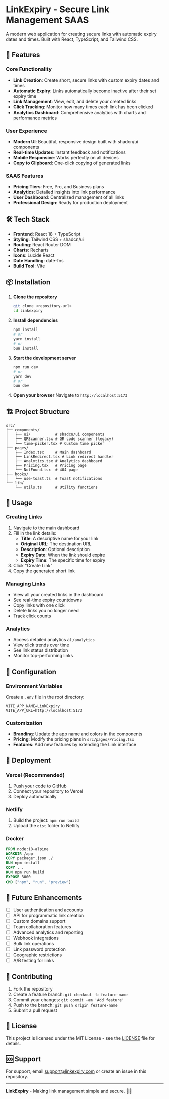 # LinkExpiry - Secure Link Management SAAS

A modern web application for creating secure links with automatic expiry dates and times. Built with React, TypeScript, and Tailwind CSS.

## 🚀 Features

### Core Functionality
- **Link Creation**: Create short, secure links with custom expiry dates and times
- **Automatic Expiry**: Links automatically become inactive after their set expiry time
- **Link Management**: View, edit, and delete your created links
- **Click Tracking**: Monitor how many times each link has been clicked
- **Analytics Dashboard**: Comprehensive analytics with charts and performance metrics

### User Experience
- **Modern UI**: Beautiful, responsive design built with shadcn/ui components
- **Real-time Updates**: Instant feedback and notifications
- **Mobile Responsive**: Works perfectly on all devices
- **Copy to Clipboard**: One-click copying of generated links

### SAAS Features
- **Pricing Tiers**: Free, Pro, and Business plans
- **Analytics**: Detailed insights into link performance
- **User Dashboard**: Centralized management of all links
- **Professional Design**: Ready for production deployment

## 🛠️ Tech Stack

- **Frontend**: React 18 + TypeScript
- **Styling**: Tailwind CSS + shadcn/ui
- **Routing**: React Router DOM
- **Charts**: Recharts
- **Icons**: Lucide React
- **Date Handling**: date-fns
- **Build Tool**: Vite

## 📦 Installation

1. **Clone the repository**
   ```bash
   git clone <repository-url>
   cd linkexpiry
   ```

2. **Install dependencies**
   ```bash
   npm install
   # or
   yarn install
   # or
   bun install
   ```

3. **Start the development server**
   ```bash
   npm run dev
   # or
   yarn dev
   # or
   bun dev
   ```

4. **Open your browser**
   Navigate to `http://localhost:5173`

## 🏗️ Project Structure

```
src/
├── components/
│   ├── ui/           # shadcn/ui components
│   ├── QRScanner.tsx # QR code scanner (legacy)
│   └── time-picker.tsx # Custom time picker
├── pages/
│   ├── Index.tsx     # Main dashboard
│   ├── LinkRedirect.tsx # Link redirect handler
│   ├── Analytics.tsx # Analytics dashboard
│   ├── Pricing.tsx   # Pricing page
│   └── NotFound.tsx  # 404 page
├── hooks/
│   └── use-toast.ts  # Toast notifications
└── lib/
    └── utils.ts      # Utility functions
```

## 🎯 Usage

### Creating Links
1. Navigate to the main dashboard
2. Fill in the link details:
   - **Title**: A descriptive name for your link
   - **Original URL**: The destination URL
   - **Description**: Optional description
   - **Expiry Date**: When the link should expire
   - **Expiry Time**: The specific time for expiry
3. Click "Create Link"
4. Copy the generated short link

### Managing Links
- View all your created links in the dashboard
- See real-time expiry countdowns
- Copy links with one click
- Delete links you no longer need
- Track click counts

### Analytics
- Access detailed analytics at `/analytics`
- View click trends over time
- See link status distribution
- Monitor top-performing links

## 🔧 Configuration

### Environment Variables
Create a `.env` file in the root directory:

```env
VITE_APP_NAME=LinkExpiry
VITE_APP_URL=http://localhost:5173
```

### Customization
- **Branding**: Update the app name and colors in the components
- **Pricing**: Modify the pricing plans in `src/pages/Pricing.tsx`
- **Features**: Add new features by extending the Link interface

## 🚀 Deployment

### Vercel (Recommended)
1. Push your code to GitHub
2. Connect your repository to Vercel
3. Deploy automatically

### Netlify
1. Build the project: `npm run build`
2. Upload the `dist` folder to Netlify

### Docker
```dockerfile
FROM node:18-alpine
WORKDIR /app
COPY package*.json ./
RUN npm install
COPY . .
RUN npm run build
EXPOSE 3000
CMD ["npm", "run", "preview"]
```

## 🔮 Future Enhancements

- [ ] User authentication and accounts
- [ ] API for programmatic link creation
- [ ] Custom domains support
- [ ] Team collaboration features
- [ ] Advanced analytics and reporting
- [ ] Webhook integrations
- [ ] Bulk link operations
- [ ] Link password protection
- [ ] Geographic restrictions
- [ ] A/B testing for links

## 🤝 Contributing

1. Fork the repository
2. Create a feature branch: `git checkout -b feature-name`
3. Commit your changes: `git commit -am 'Add feature'`
4. Push to the branch: `git push origin feature-name`
5. Submit a pull request

## 📄 License

This project is licensed under the MIT License - see the [LICENSE](LICENSE) file for details.

## 🆘 Support

For support, email support@linkexpiry.com or create an issue in this repository.

---

**LinkExpiry** - Making link management simple and secure. 🔗✨
